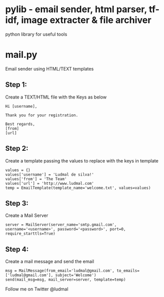 pylib - email sender, html parser, tf-idf, image extracter & file archiver
=====

python library for useful tools

mail.py
========
Email sender using HTML/TEXT templates

Step 1:
--------------------------
Create a TEXT/HTML file with the Keys as below

    Hi [username],
  
    Thank you for your registration.
  
    Best regards,
    [from]
    [url]


Step 2:
----------------------------
Create a template passing the values to replace with the keys in template

    values = {}
    values['username'] = 'Ludmal de silva!'
    values['from'] = 'The Team'
    values['url'] = 'http://www.ludmal.com'
    temp = EmailTemplate(template_name='welcome.txt', values=values)
    
  
Step 3:
-----------------------------
Create a Mail Server 

    server = MailServer(server_name='smtp.gmail.com', username='<username>', password='<password>', port=0,   require_starttls=True)

Step 4:
-----------------------------
Create a mail message and send the email

    msg = MailMessage(from_email='ludmal@gmail.com', to_emails=['ludmal@gmail.com'], subject='Welcome')
    send(mail_msg=msg, mail_server=server, template=temp)


Follow me on Twitter @ludmal
